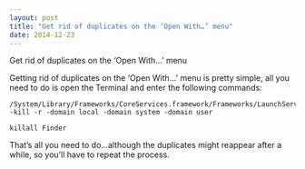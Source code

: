 ```yaml
---
layout: post
title: "Get rid of duplicates on the ‘Open With…’ menu"
date: 2014-12-23
---
```


Get rid of duplicates on the ‘Open With…’ menu

Getting rid of duplicates on the ‘Open With…’ menu is pretty simple, all you need to do is open the Terminal and enter the following commands:


```
/System/Library/Frameworks/CoreServices.framework/Frameworks/LaunchServices.framework/Support/lsregister -kill -r -domain local -domain system -domain user

```

```
killall Finder

```


That’s all you need to do…although the duplicates might reappear after a while, so you’ll have to repeat the process.
